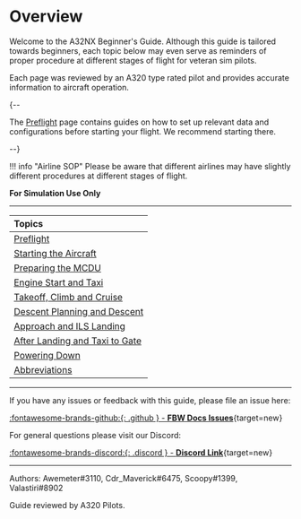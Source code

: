 <link rel="stylesheet" href="../../../stylesheets/toc-tables.css">

# Overview

Welcome to the A32NX Beginner's Guide. Although this guide is tailored towards beginners, each topic below may even serve as reminders of proper procedure at different stages of flight for veteran sim pilots.

Each page was reviewed by an A320 type rated pilot and provides accurate information to aircraft operation.

{--

The [Preflight](preflight.md) page contains guides on how to set up relevant data and configurations before starting your flight. We recommend starting there.

--}

!!! info "Airline SOP"
    Please be aware that different airlines may have slightly different procedures at different stages of flight.

**For Simulation Use Only**

---

| Topics                                               |
|:-----------------------------------------------------|
| [Preflight](preflight.md)                            |
| [Starting the Aircraft](starting-the-aircraft.md)    |
| [Preparing the MCDU](preparing-mcdu.md)              |
| [Engine Start and Taxi](engine-start-taxi.md)        |
| [Takeoff, Climb and Cruise](takeoff-climb-cruise.md) |
| [Descent Planning and Descent](descent.md)           |
| [Approach and ILS Landing](landing.md)               |
| [After Landing and Taxi to Gate](after-landing.md)   |
| [Powering Down](powering-down.md)                    |
| [Abbreviations](../abbreviations.md)                 |

---

If you have any issues or feedback with this guide, please file an issue here:

[:fontawesome-brands-github:{: .github } -  **FBW Docs Issues**](https://github.com/flybywiresim/docs/issues){target=new}

For general questions please visit our Discord:

[:fontawesome-brands-discord:{: .discord } - **Discord Link**](https://discord.gg/flybywire){target=new}

---

Authors: Awemeter#3110, Cdr_Maverick#6475, Scoopy#1399, Valastiri#8902

Guide reviewed by A320 Pilots.
